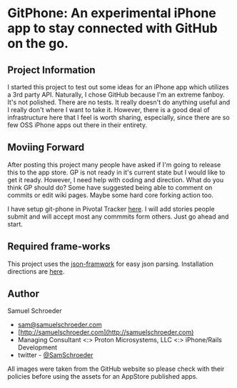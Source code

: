 # GitPhone: An experimental iPhone app to stay connected with GitHub on the go.

## Project Information

I started this project to test out some ideas for an iPhone app which utilizes a 3rd party API.  Naturally, I chose GitHub because I'm an extreme fanboy.
It's not polished.  There are no tests.  It really doesn't do anything useful and I really don't where I want to take it.  However, there is a good deal
of infrastructure here that I feel is worth sharing, especially, since there are so few OSS iPhone apps out there in their entirety.

## Moviing Forward

After posting this project many people have asked if I'm going to release this to the app store.  GP is not ready in it's current state but I would like to
get it ready.  However, I need help with coding and direction.  What do you think GP should do?  Some have suggested being able to comment on commits or edit
wiki pages.  Maybe some hard core forking action too.

I have setup git-phone in Pivotal Tracker [here](http://www.pivotaltracker.com/projects/10185).  I will add stories people submit and will accept most any commmits
form others.  Just go ahead and start.

## Required frame-works

This project uses the [json-framwork](http://code.google.com/p/json-framework/) for easy json parsing.
Installation directions are [here](http://iphone.zcentric.com/2008/08/05/install-jsonframewor/).

## Author

Samuel Schroeder 

* sam@samuelschroeder.com
* [http://samuelschroeder.com](http://samuelschroeder.com)
* Managing Consultant <:> Proton Microsystems, LLC <:> iPhone/Rails Development
* twitter - [@SamSchroeder](http://twitter.com/SamSchroeder)

All images were taken from the GitHub website so please check with their policies before using the assets for an AppStore published apps.